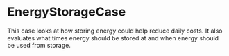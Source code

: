 # EnergyStorageCase
This case looks at how storing energy could help reduce daily costs. It also evaluates what times energy should be stored at and when energy should be used from storage.
